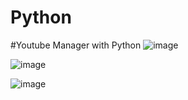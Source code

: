 # Python

#Youtube Manager with Python
![image](https://github.com/user-attachments/assets/e746e4b1-8a1c-499b-a7e6-7dc1129480a7)


![image](https://github.com/user-attachments/assets/ddc6cbee-19ed-408d-9064-74386f7e0fa7)

![image](https://github.com/user-attachments/assets/d57fd6eb-cf99-4c91-85c6-e6d493d87a11)
